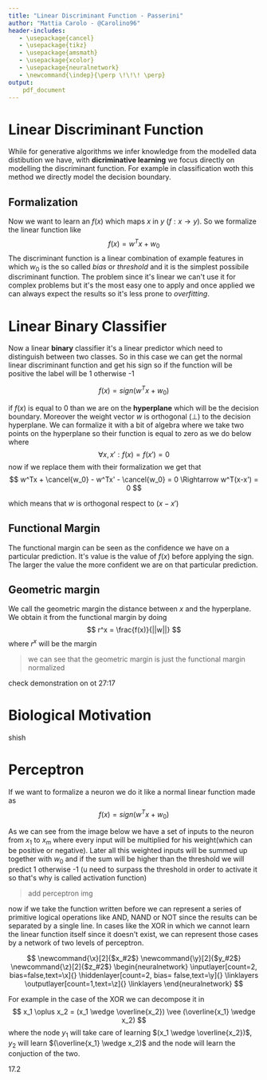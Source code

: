 ```yaml
---
title: "Linear Discriminant Function - Passerini"
author: "Mattia Carolo - @Carolino96"
header-includes:
   - \usepackage{cancel}
   - \usepackage{tikz}
   - \usepackage{amsmath}
   - \usepackage{xcolor}
   - \usepackage{neuralnetwork}
   - \newcommand{\indep}{\perp \!\!\! \perp}
output:
    pdf_document
---
```


# Linear Discriminant Function

While for generative algorithms we infer knowledge from the modelled data distibution we have, with **dicriminative learning** we focus directly on modelling the discriminant function. For example in classification woth this method we directly model the decision boundary.

## Formalization
Now we want to learn an $f(x)$ which maps $x$ in $y$ ($f:x\rightarrow y$). So we formalize the linear function like
$$
f(x) = w^Tx + w_0
$$
The discriminant function is a linear combination of example features in which $w_0$ is the so called *bias* or *threshold* and it is the simplest possibile discriminant function. The problem since it's linear we can't use it for complex problems but it's the most easy one to apply and once applied we can always expect the results so it's less prone to *overfitting*.

# Linear Binary Classifier

Now a linear **binary** classifier it's a linear predictor which need to distinguish between two classes. So in this case we can get the normal linear discriminant function and get his sign so if the function will be positive the label will be 1 otherwise -1

$$
f(x) = sign(w^Tx + w_0)
$$

if $f(x)$ is equal to 0 than we are on the **hyperplane** which will be the decision boundary. 
Moreover the weight vector $w$ is orthogonal ($\perp$) to the decision hyperplane. We can formalize it with a bit of algebra where we take two points on the hyperplane so their function is equal to zero as we do below where
$$
\forall x,x' : f(x) = f(x') = 0
$$
now if we replace them with their formalization we get that
$$
w^Tx + \cancel{w_0} - w^Tx' - \cancel{w_0} = 0 \Rightarrow w^T(x-x') = 0
$$

which means that $w$ is orthogonal respect to $(x-x')$

## Functional Margin

The functional margin can be seen as the confidence we have on a particular prediction. It's value is the value of $f(x)$ before applying the sign. The larger the value the more confident we are on that particular prediction. 

## Geometric margin

We call the geometric margin the distance between $x$ and the hyperplane. We obtain it from the functional margin by doing
$$
r^x = \frac{f(x)}{||w||}
$$
where $r^x$ will be the margin

> we can see that the geometric margin is just the functional margin normalized

check demonstration on ot 27:17

# Biological Motivation

shish

# Perceptron

If we want to formalize a neuron we do it like a normal linear function made as
$$
f(x) = sign(w^Tx + w_0)
$$

As we can see from the image below we have a set of inputs to the neuron from $x_1$ to $x_m$ where every input will be multiplied for his weight(which can be positive or negative). Later all this weighted inputs will be summed up together with $w_0$ and if the sum will be higher than the threshold we will predict 1 otherwise -1 (u need to surpass the threshold in order to activate it so that's why is called activation function)

> add perceptron img

now if we take the function written before we can represent a series of primitive logical operations like AND, NAND or NOT since the results can be separated by a single line. In cases like the XOR in which we cannot learn the linear function itself since it doesn't exist, we can represent those cases by a network of two levels of perceptron.

$$
\newcommand{\x}[2]{$x_#2$}
\newcommand{\y}[2]{$y_#2$}
\newcommand{\z}[2]{$z_#2$}
\begin{neuralnetwork}
  \inputlayer[count=2, bias=false,text=\x]{}
  \hiddenlayer[count=2, bias= false,text=\y]{} \linklayers
  \outputlayer[count=1,text=\z]{} \linklayers
\end{neuralnetwork}
$$

For example in the case of the XOR we can decompose it in 
$$
 x_1 \oplus x_2 = (x_1 \wedge \overline{x_2}) \vee (\overline{x_1} \wedge x_2)
$$ 
where the node $y_1$ will take care of learning $(x_1 \wedge \overline{x_2})$, $y_2$ will learn $(\overline{x_1} \wedge x_2)$  and the node will learn the conjuction of the two.

17.2

